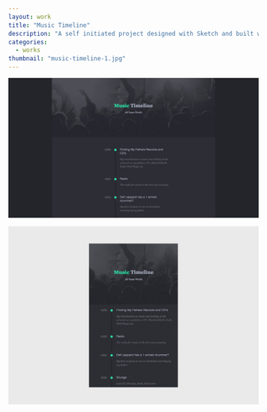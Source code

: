 ```yaml
---
layout: work
title: "Music Timeline"
description: "A self initiated project designed with Sketch and built with AngularJS. The timeline allows the user to input meaningful moments in their life relating to music. The years are organized from oldest to newest and will give the total years worth of the user’s journey through music. The data is called from an external JSON file. "
categories:
  - works
thumbnail: "music-timeline-1.jpg"
---
```


![Music timeline angularjs](/img/music-timeline-1.jpg)

![Music timeline angularjs](/img/music-timeline-2.jpg)
